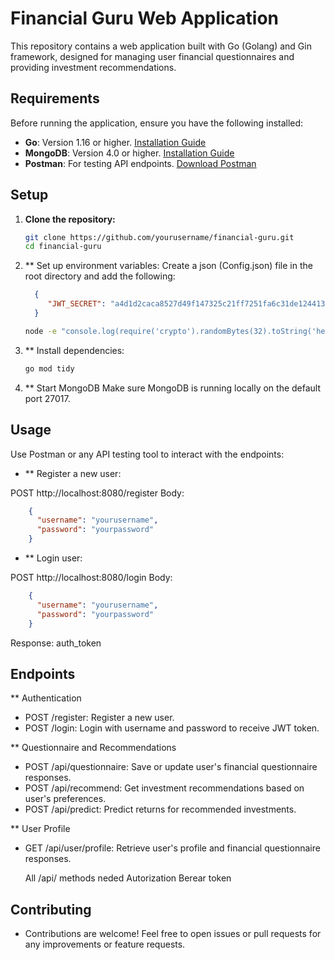 # Financial Guru Web Application

This repository contains a web application built with Go (Golang) and Gin framework, designed for managing user financial questionnaires and providing investment recommendations.

## Requirements

Before running the application, ensure you have the following installed:

- **Go**: Version 1.16 or higher. [Installation Guide](https://golang.org/doc/install)
- **MongoDB**: Version 4.0 or higher. [Installation Guide](https://docs.mongodb.com/manual/installation)
- **Postman**: For testing API endpoints. [Download Postman](https://www.postman.com/downloads/)

## Setup

1. **Clone the repository:**

   ```bash
   git clone https://github.com/yourusername/financial-guru.git
   cd financial-guru

2. ** Set up environment variables:
    Create a json (Config.json) file in the root directory and add the following:
     ```JSON
       {
          "JWT_SECRET": "a4d1d2caca8527d49f147325c21ff7251fa6c31de1244136b9513c69ec592a52"
       }
     ```
   
     ```bash
     node -e "console.log(require('crypto').randomBytes(32).toString('hex'))"
     
3. ** Install dependencies:
   ```bash
   go mod tidy

3. ** Start MongoDB
   Make sure MongoDB is running locally on the default port 27017.


## Usage

Use Postman or any API testing tool to interact with the endpoints:

- ** Register a new user:

POST http://localhost:8080/register
Body:
  ```JSON
      {
        "username": "yourusername",
        "password": "yourpassword"
      }
 ```
 
  - ** Login user:

POST http://localhost:8080/login
Body:
  ```JSON
      {
        "username": "yourusername",
        "password": "yourpassword"
      }
  ```

Response: auth_token


## Endpoints

** Authentication
- POST /register: Register a new user.
- POST /login: Login with username and password to receive JWT token.

  
** Questionnaire and Recommendations 
- POST /api/questionnaire: Save or update user's financial questionnaire responses.
- POST /api/recommend: Get investment recommendations based on user's preferences.
- POST /api/predict: Predict returns for recommended investments.
  
** User Profile
- GET /api/user/profile: Retrieve user's profile and financial questionnaire responses.

  All /api/ methods neded Autorization Berear token


## Contributing
- Contributions are welcome! Feel free to open issues or pull requests for any improvements or feature requests.

      





